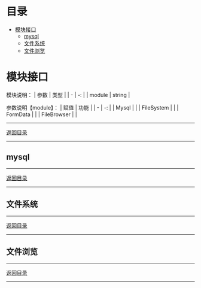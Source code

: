 <h1 id='catalog'>目录</h1>
<!-- TOC -->

- [模块接口](#模块接口)
    - [mysql](#mysql)
    - [文件系统](#文件系统)
    - [文件浏览](#文件浏览)

<!-- /TOC -->

# 模块接口
模块说明：
| 参数 | 类型 |
| -   | -:   |
| module | string |

参数说明【module】：
| 赋值 | 功能 |
| -   | -:   |
| Mysql |  |
| FileSystem |  |
| FormData |  |
| FileBrowser |  |

---
[返回目录](#catalog)

---
## mysql
---
[返回目录](#catalog)

---
## 文件系统
---
[返回目录](#catalog)

---
## 文件浏览
---
[返回目录](#catalog)

---